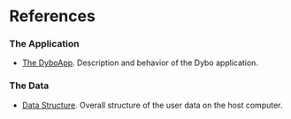 # References

### The Application

* [The DyboApp](100-DyboApp). Description and behavior of the Dybo
  application.


### The Data

* [Data Structure](200-DataStructure). Overall structure of the user
  data on the host computer.
